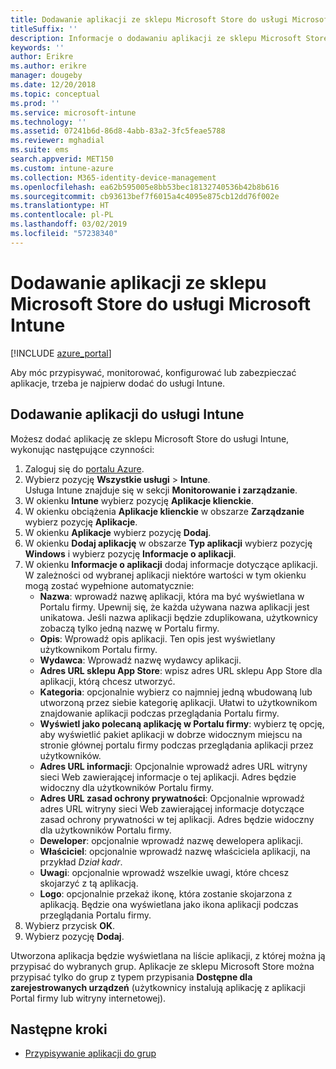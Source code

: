 ```yaml
---
title: Dodawanie aplikacji ze sklepu Microsoft Store do usługi Microsoft Intune
titleSuffix: ''
description: Informacje o dodawaniu aplikacji ze sklepu Microsoft Store (Windows Store) do usługi Microsoft Intune.
keywords: ''
author: Erikre
ms.author: erikre
manager: dougeby
ms.date: 12/20/2018
ms.topic: conceptual
ms.prod: ''
ms.service: microsoft-intune
ms.technology: ''
ms.assetid: 07241b6d-86d8-4abb-83a2-3fc5feae5788
ms.reviewer: mghadial
ms.suite: ems
search.appverid: MET150
ms.custom: intune-azure
ms.collection: M365-identity-device-management
ms.openlocfilehash: ea62b595005e8bb53bec18132740536b42b8b616
ms.sourcegitcommit: cb93613bef7f6015a4c4095e875cb12dd76f002e
ms.translationtype: HT
ms.contentlocale: pl-PL
ms.lasthandoff: 03/02/2019
ms.locfileid: "57238340"
---
```

# <a name="add-microsoft-store-apps-to-microsoft-intune"></a>Dodawanie aplikacji ze sklepu Microsoft Store do usługi Microsoft Intune

[!INCLUDE [azure_portal](./includes/azure_portal.md)]

Aby móc przypisywać, monitorować, konfigurować lub zabezpieczać aplikacje, trzeba je najpierw dodać do usługi Intune. 

## <a name="add-an-app-to-intune"></a>Dodawanie aplikacji do usługi Intune
Możesz dodać aplikację ze sklepu Microsoft Store do usługi Intune, wykonując następujące czynności:

1. Zaloguj się do [portalu Azure](https://portal.azure.com).
2. Wybierz pozycję **Wszystkie usługi** > **Intune**.  
    Usługa Intune znajduje się w sekcji **Monitorowanie i zarządzanie**.
3. W okienku **Intune** wybierz pozycję **Aplikacje klienckie**.
4. W okienku obciążenia **Aplikacje klienckie** w obszarze **Zarządzanie** wybierz pozycję **Aplikacje**.
5. W okienku **Aplikacje** wybierz pozycję **Dodaj**.
6. W okienku **Dodaj aplikację** w obszarze **Typ aplikacji** wybierz pozycję **Windows** i wybierz pozycję **Informacje o aplikacji**.
7. W okienku **Informacje o aplikacji** dodaj informacje dotyczące aplikacji. W zależności od wybranej aplikacji niektóre wartości w tym okienku mogą zostać wypełnione automatycznie:
    - **Nazwa**: wprowadź nazwę aplikacji, która ma być wyświetlana w Portalu firmy. Upewnij się, że każda używana nazwa aplikacji jest unikatowa. Jeśli nazwa aplikacji będzie zduplikowana, użytkownicy zobaczą tylko jedną nazwę w Portalu firmy.
    - **Opis**: Wprowadź opis aplikacji. Ten opis jest wyświetlany użytkownikom Portalu firmy.
    - **Wydawca**: Wprowadź nazwę wydawcy aplikacji.
    - **Adres URL sklepu App Store**: wpisz adres URL sklepu App Store dla aplikacji, którą chcesz utworzyć.
    - **Kategoria**: opcjonalnie wybierz co najmniej jedną wbudowaną lub utworzoną przez siebie kategorię aplikacji. Ułatwi to użytkownikom znajdowanie aplikacji podczas przeglądania Portalu firmy.
    - **Wyświetl jako polecaną aplikację w Portalu firmy**: wybierz tę opcję, aby wyświetlić pakiet aplikacji w dobrze widocznym miejscu na stronie głównej portalu firmy podczas przeglądania aplikacji przez użytkowników.
    - **Adres URL informacji**: Opcjonalnie wprowadź adres URL witryny sieci Web zawierającej informacje o tej aplikacji. Adres będzie widoczny dla użytkowników Portalu firmy.
    - **Adres URL zasad ochrony prywatności**: Opcjonalnie wprowadź adres URL witryny sieci Web zawierającej informacje dotyczące zasad ochrony prywatności w tej aplikacji. Adres będzie widoczny dla użytkowników Portalu firmy.
    - **Deweloper**: opcjonalnie wprowadź nazwę dewelopera aplikacji.
    - **Właściciel**: opcjonalnie wprowadź nazwę właściciela aplikacji, na przykład *Dział kadr*.
    - **Uwagi**: opcjonalnie wprowadź wszelkie uwagi, które chcesz skojarzyć z tą aplikacją.
    - **Logo**: opcjonalnie przekaż ikonę, która zostanie skojarzona z aplikacją. Będzie ona wyświetlana jako ikona aplikacji podczas przeglądania Portalu firmy.
8. Wybierz przycisk **OK**.
9. Wybierz pozycję **Dodaj**.

Utworzona aplikacja będzie wyświetlana na liście aplikacji, z której można ją przypisać do wybranych grup. Aplikacje ze sklepu Microsoft Store można przypisać tylko do grup z typem przypisania **Dostępne dla zarejestrowanych urządzeń** (użytkownicy instalują aplikację z aplikacji Portal firmy lub witryny internetowej).

## <a name="next-steps"></a>Następne kroki
- [Przypisywanie aplikacji do grup](apps-deploy.md)
